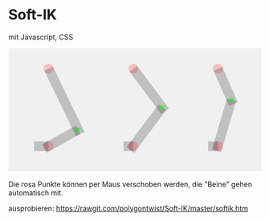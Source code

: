 # Soft-IK
 mit Javascript, CSS

![inverse Kinematik](https://github.com/polygontwist/Soft-IK/blob/master/soft-ik.png)

Die rosa Punkte können per Maus verschoben werden, die "Beine" gehen automatisch mit.

ausprobieren: https://rawgit.com/polygontwist/Soft-IK/master/softik.htm
